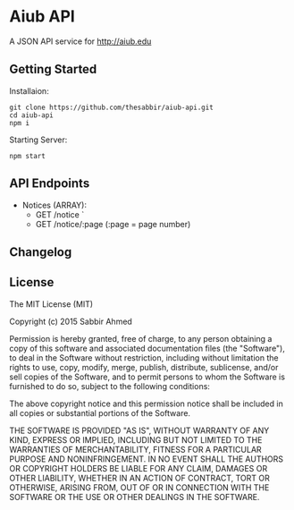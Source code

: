 # Aiub API
A JSON API service for http://aiub.edu

## Getting Started
Installaion:
```
git clone https://github.com/thesabbir/aiub-api.git
cd aiub-api
npm i
```
Starting Server:
```
npm start
```

## API Endpoints

* Notices (ARRAY):
   * GET /notice `
   * GET /notice/:page (:page = page number)


## Changelog

## License

The MIT License (MIT)

Copyright (c) 2015 Sabbir Ahmed

Permission is hereby granted, free of charge, to any person obtaining a copy
of this software and associated documentation files (the "Software"), to deal
in the Software without restriction, including without limitation the rights
to use, copy, modify, merge, publish, distribute, sublicense, and/or sell
copies of the Software, and to permit persons to whom the Software is
furnished to do so, subject to the following conditions:

The above copyright notice and this permission notice shall be included in
all copies or substantial portions of the Software.

THE SOFTWARE IS PROVIDED "AS IS", WITHOUT WARRANTY OF ANY KIND, EXPRESS OR
IMPLIED, INCLUDING BUT NOT LIMITED TO THE WARRANTIES OF MERCHANTABILITY,
FITNESS FOR A PARTICULAR PURPOSE AND NONINFRINGEMENT. IN NO EVENT SHALL THE
AUTHORS OR COPYRIGHT HOLDERS BE LIABLE FOR ANY CLAIM, DAMAGES OR OTHER
LIABILITY, WHETHER IN AN ACTION OF CONTRACT, TORT OR OTHERWISE, ARISING FROM,
OUT OF OR IN CONNECTION WITH THE SOFTWARE OR THE USE OR OTHER DEALINGS IN
THE SOFTWARE.

  
